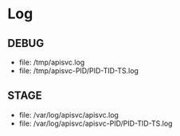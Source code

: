 # Log

## DEBUG

* file: /tmp/apisvc.log
* file: /tmp/apisvc-PID/PID-TID-TS.log

## STAGE

* file: /var/log/apisvc/apisvc.log
* file: /var/log/apisvc/apisvc-PID/PID-TID-TS.log